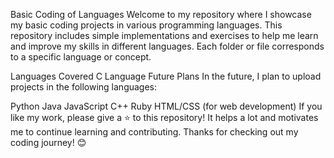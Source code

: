 Basic Coding of Languages
Welcome to my repository where I showcase my basic coding projects in various programming languages. This repository includes simple implementations and exercises to help me learn and improve my skills in different languages. Each folder or file corresponds to a specific language or concept.

Languages Covered
C Language
Future Plans
In the future, I plan to upload projects in the following languages:

Python
Java
JavaScript
C++
Ruby
HTML/CSS (for web development)
If you like my work, please give a ⭐️ to this repository! It helps a lot and motivates me to continue learning and contributing. Thanks for checking out my coding journey! 😊
